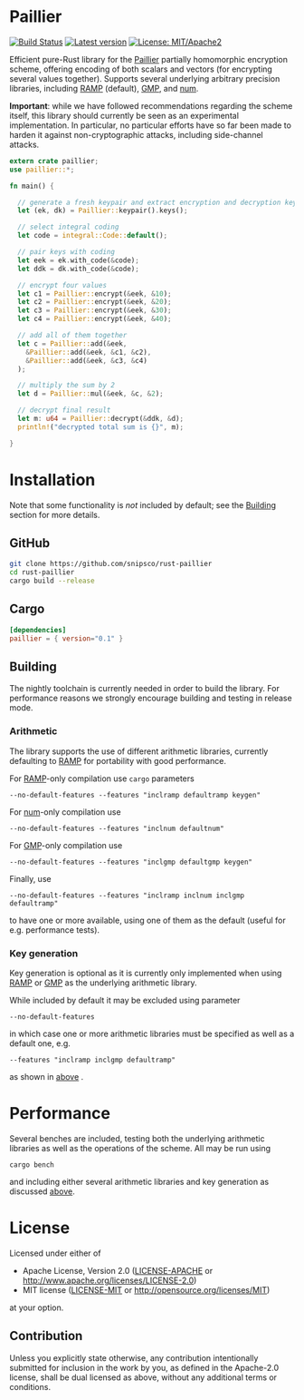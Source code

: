 # Paillier

[![Build Status](https://travis-ci.org/snipsco/rust-paillier.svg)](https://travis-ci.org/snipsco/rust-paillier)
[![Latest version](https://img.shields.io/crates/v/paillier.svg)](https://crates.io/crates/paillier)
[![License: MIT/Apache2](https://img.shields.io/badge/license-MIT%2fApache2-blue.svg)](https://img.shields.io/badge/license-MIT%2fApache2-blue.svg)

Efficient pure-Rust library for the [Paillier](https://en.wikipedia.org/wiki/Paillier_cryptosystem) partially homomorphic encryption scheme, offering encoding of both scalars and vectors (for encrypting several values together).
Supports several underlying arbitrary precision libraries, including [RAMP](https://github.com/Aatch/ramp) (default), [GMP](https://github.com/fizyk20/rust-gmp), and [num](https://github.com/rust-num/num).

**Important**: while we have followed recommendations regarding the scheme itself, this library should currently be seen as an experimental implementation. In particular, no particular efforts have so far been made to harden it against non-cryptographic attacks, including side-channel attacks.


```rust
extern crate paillier;
use paillier::*;

fn main() {

  // generate a fresh keypair and extract encryption and decryption keys
  let (ek, dk) = Paillier::keypair().keys();

  // select integral coding
  let code = integral::Code::default();

  // pair keys with coding
  let eek = ek.with_code(&code);
  let ddk = dk.with_code(&code);

  // encrypt four values
  let c1 = Paillier::encrypt(&eek, &10);
  let c2 = Paillier::encrypt(&eek, &20);
  let c3 = Paillier::encrypt(&eek, &30);
  let c4 = Paillier::encrypt(&eek, &40);

  // add all of them together
  let c = Paillier::add(&eek,
    &Paillier::add(&eek, &c1, &c2),
    &Paillier::add(&eek, &c3, &c4)
  );

  // multiply the sum by 2
  let d = Paillier::mul(&eek, &c, &2);

  // decrypt final result
  let m: u64 = Paillier::decrypt(&ddk, &d);
  println!("decrypted total sum is {}", m);

}
```


# Installation

Note that some functionality is *not* included by default; see the [Building](#building) section for more details.

## GitHub
```bash
git clone https://github.com/snipsco/rust-paillier
cd rust-paillier
cargo build --release
```

## Cargo
```toml
[dependencies]
paillier = { version="0.1" }
```


## Building

The nightly toolchain is currently needed in order to build the library. For performance reasons we strongly encourage building and testing in release mode.

### Arithmetic

The library supports the use of different arithmetic libraries, currently defaulting to [RAMP](https://github.com/Aatch/ramp) for portability with good performance.

For [RAMP](https://github.com/Aatch/ramp)-only compilation use `cargo` parameters
```
--no-default-features --features "inclramp defaultramp keygen"
```

For [num](https://github.com/rust-num/num)-only compilation use
```
--no-default-features --features "inclnum defaultnum"
```

For [GMP](https://github.com/fizyk20/rust-gmp)-only compilation use
```
--no-default-features --features "inclgmp defaultgmp keygen"
```

Finally, use
```
--no-default-features --features "inclramp inclnum inclgmp defaultramp"
```
to have one or more available, using one of them as the default (useful for e.g. performance tests).

### Key generation

Key generation is optional as it is currently only implemented when using [RAMP](https://github.com/Aatch/ramp) or [GMP](https://github.com/fizyk20/rust-gmp) as the underlying arithmetic library.

While included by default it may be excluded using parameter
```
--no-default-features
```
in which case one or more arithmetic libraries must be specified as well as a default one, e.g.
```
--features "inclramp inclgmp defaultramp"
```
as shown in [above](#arithmetic) .




# Performance

Several benches are included, testing both the underlying arithmetic libraries as well as the operations of the scheme. All may be run using
```
cargo bench
```
and including either several arithmetic libraries and key generation as discussed [above](#building).

# License

Licensed under either of

 * Apache License, Version 2.0 ([LICENSE-APACHE](LICENSE-APACHE) or http://www.apache.org/licenses/LICENSE-2.0)
 * MIT license ([LICENSE-MIT](LICENSE-MIT) or http://opensource.org/licenses/MIT)

at your option.

## Contribution

Unless you explicitly state otherwise, any contribution intentionally submitted
for inclusion in the work by you, as defined in the Apache-2.0 license, shall
be dual licensed as above, without any additional terms or conditions.
 
